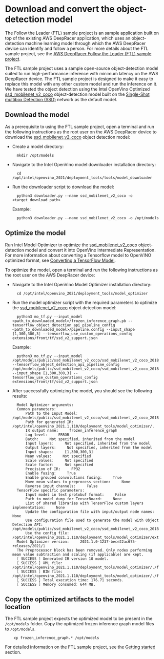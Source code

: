 # Download and convert the object-detection model

The Follow the Leader (FTL) sample project is an sample application built on top of the existing AWS DeepRacer application, which uses an object-detection machine learning model through which the AWS DeepRacer device can identify and follow a person. For more details about the FTL sample project, see the [AWS DeepRacer Follow the Leader (FTL) sample project](https://github.com/aws-deepracer/aws-deepracer-follow-the-leader-sample-project).

The FTL sample project uses a sample open-source object-detection model suited to run high-performance inference with minimum latency on the AWS DeepRacer device. The FTL sample project is designed to make it easy to replace this model with any other custom model and run the inference on it. We have tested the object detection using the Intel OpenVino Optimized [ssd_mobilenet_v2_coco](https://docs.openvinotoolkit.org/latest/omz_models_public_ssd_mobilenet_v2_coco_ssd_mobilenet_v2_coco.html) object-detection model built on the [Single-Shot multibox Detection (SSD)](https://arxiv.org/abs/1801.04381) network as the default model.

## Download the model

As a prerequisite to using the FTL sample project, open a terminal and run the following instructions as the root user on the AWS DeepRacer device to download the [ssd_mobilenet_v2_coco](https://docs.openvinotoolkit.org/latest/omz_models_public_ssd_mobilenet_v2_coco_ssd_mobilenet_v2_coco.html) object detection model:

- Create a model directory:

        mkdir /opt/models

- Navigate to the Intel OpenVino model downloader installation directory:

        cd /opt/intel/openvino_2021/deployment_tools/tools/model_downloader

- Run the downloader script to download the model:

        python3 downloader.py --name ssd_mobilenet_v2_coco -o <target_download_path>

    Example: 

        python3 downloader.py --name ssd_mobilenet_v2_coco -o /opt/models


## Optimize the model

Run Intel Model Optimizer to optimize the [ssd_mobilenet_v2_coco](https://docs.openvinotoolkit.org/latest/omz_models_public_ssd_mobilenet_v2_coco_ssd_mobilenet_v2_coco.html) object-detection model and convert it into OpenVino Intermediate Representation. For more information about converting a Tensorflow model to OpenVINO optimized format, see [Converting a TensorFlow Model](https://docs.openvinotoolkit.org/2021.1/openvino_docs_MO_DG_prepare_model_convert_model_Convert_Model_From_TensorFlow.html).

To optimize the model, open a terminal and run the following instructions as the root user on the AWS DeepRacer device:

- Navigate to the Intel OpenVino Model Optimizer installation directory:

        cd /opt/intel/openvino_2021/deployment_tools/model_optimizer

- Run the model optimizer script with the required parameters to optimize the [ssd_mobilenet_v2_coco](https://docs.openvinotoolkit.org/latest/omz_models_public_ssd_mobilenet_v2_coco_ssd_mobilenet_v2_coco.html) object detection model:

        python3 mo_tf.py --input_model <path_to_downloaded_model>/frozen_inference_graph.pb --tensorflow_object_detection_api_pipeline_config <path_to_downloaded_model>/pipeline.config --input_shape [1,300,300,3] --tensorflow_use_custom_operations_config extensions/front/tf/ssd_v2_support.json

    Example:

        python3 mo_tf.py --input_model /opt/models/public/ssd_mobilenet_v2_coco/ssd_mobilenet_v2_coco_2018_03_29/frozen_inference_graph.pb --tensorflow_object_detection_api_pipeline_config /opt/models/public/ssd_mobilenet_v2_coco/ssd_mobilenet_v2_coco_2018_03_29/pipeline.config --input_shape [1,300,300,3] --tensorflow_use_custom_operations_config extensions/front/tf/ssd_v2_support.json

- After successfully optimizing the model, you should see the following results:

        Model Optimizer arguments:
        Common parameters:
            Path to the Input Model:     /opt/models/public/ssd_mobilenet_v2_coco/ssd_mobilenet_v2_coco_2018_03_29/frozen_inference_graph.pb
            Path for generated IR:     /opt/intel/openvino_2021.1.110/deployment_tools/model_optimizer/.
            IR output name:     frozen_inference_graph
            Log level:     ERROR
            Batch:     Not specified, inherited from the model
            Input layers:     Not specified, inherited from the model
            Output layers:     Not specified, inherited from the model
            Input shapes:     [1,300,300,3]
            Mean values:     Not specified
            Scale values:     Not specified
            Scale factor:     Not specified
            Precision of IR:     FP32
            Enable fusing:     True
            Enable grouped convolutions fusing:     True
            Move mean values to preprocess section:     None
            Reverse input channels:     False
        TensorFlow specific parameters:
            Input model in text protobuf format:     False
            Path to model dump for TensorBoard:     None
            List of shared libraries with TensorFlow custom layers implementation:     None
            Update the configuration file with input/output node names:     None
            Use configuration file used to generate the model with Object Detection API:     /opt/models/public/ssd_mobilenet_v2_coco/ssd_mobilenet_v2_coco_2018_03_29/pipeline.config
            Use the config file:     /opt/intel/openvino_2021.1.110/deployment_tools/model_optimizer/extensions/front/tf/ssd_v2_support.json
        Model Optimizer version:     2021.1.0-1237-bece22ac675-releases/2021/1
        The Preprocessor block has been removed. Only nodes performing mean value subtraction and scaling (if applicable) are kept.
        [ SUCCESS ] Generated IR version 10 model.
        [ SUCCESS ] XML file: /opt/intel/openvino_2021.1.110/deployment_tools/model_optimizer/./frozen_inference_graph.xml
        [ SUCCESS ] BIN file: /opt/intel/openvino_2021.1.110/deployment_tools/model_optimizer/./frozen_inference_graph.bin
        [ SUCCESS ] Total execution time: 176.71 seconds. 
        [ SUCCESS ] Memory consumed: 644 MB.


## Copy the optimized artifacts to the model location

The FTL sample project expects the optimized model to be present in the `/opt/models` folder. Copy the optimized frozen inference graph model files to `/opt/models`.

        cp frozen_inference_graph.* /opt/models

For detailed information on the FTL sample project, see the [Getting started](https://github.com/aws-deepracer/aws-deepracer-follow-the-leader-sample-project/blob/main/getting-started.md) section.
